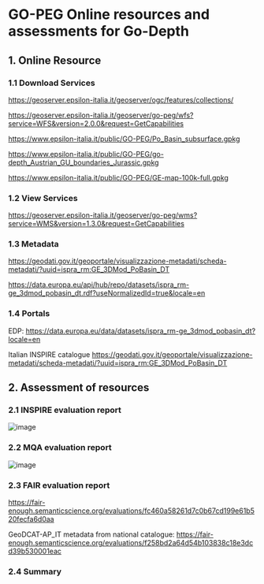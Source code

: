 # GO-PEG Online resources and assessments for Go-Depth

## 1. Online Resource
### 1.1 Download Services
<https://geoserver.epsilon-italia.it/geoserver/ogc/features/collections/>

<https://geoserver.epsilon-italia.it/geoserver/go-peg/wfs?service=WFS&version=2.0.0&request=GetCapabilities>

<https://www.epsilon-italia.it/public/GO-PEG/Po_Basin_subsurface.gpkg>

<https://www.epsilon-italia.it/public/GO-PEG/go-depth_Austrian_GU_boundaries_Jurassic.gpkg>

<https://www.epsilon-italia.it/public/GO-PEG/GE-map-100k-full.gpkg>

### 1.2 View Services
<https://geoserver.epsilon-italia.it/geoserver/go-peg/wms?service=WMS&version=1.3.0&request=GetCapabilities>

### 1.3 Metadata
<https://geodati.gov.it/geoportale/visualizzazione-metadati/scheda-metadati/?uuid=ispra_rm:GE_3DMod_PoBasin_DT>

<https://data.europa.eu/api/hub/repo/datasets/ispra_rm-ge_3dmod_pobasin_dt.rdf?useNormalizedId=true&locale=en>

### 1.4 Portals
EDP:
<https://data.europa.eu/data/datasets/ispra_rm-ge_3dmod_pobasin_dt?locale=en>

Italian INSPIRE catalogue
<https://geodati.gov.it/geoportale/visualizzazione-metadati/scheda-metadati/?uuid=ispra_rm:GE_3DMod_PoBasin_DT>

## 2. Assessment of resources
### 2.1 INSPIRE evaluation report

![image](https://user-images.githubusercontent.com/13329248/229085004-9a27fd0d-8676-4f5a-b5eb-9ec772ad93f7.png)


### 2.2 MQA evaluation report

![image](https://user-images.githubusercontent.com/13329248/229085375-3acd120b-96f4-4c13-937e-ccd7e069a035.png)


### 2.3 FAIR evaluation report
<https://fair-enough.semanticscience.org/evaluations/fc460a58261d7c0b67cd199e61b520fecfa6d0aa>

GeoDCAT-AP_IT metadata from national catalogue:
<https://fair-enough.semanticscience.org/evaluations/f258bd2a64d54b103838c18e3dcd39b530001eac>
### 2.4 Summary

